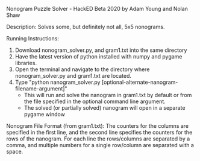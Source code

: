 Nonogram Puzzle Solver - HackED Beta 2020
by Adam Young and Nolan Shaw


Description:
Solves some, but definitely not all, 5x5 nonograms.


Running Instructions:
1. Download nonogram_solver.py, and gram1.txt into the same directory
2. Have the latest version of python installed with numpy and pygame libraries.
3. Open the terminal and navigate to the directory where nonogram_solver.py and gram1.txt are located.
4. Type "python nanogram_solver.py [optional-alternate-nanogram-filename-argument]"
   - This will run and solve the nanogram in gram1.txt by default or from the file specified in the optional command line argument.
   - The solved (or partially solved) nanogram will open in a separate pygame window
  
  
Nonogram File Format (from gram1.txt):
The counters for the columns are specified in the first line, and the second line specifies the counters for the rows of the nanogram.
For each line the rows/columns are separated by a comma, and multiple numbers for a single row/column are separated with a space.

